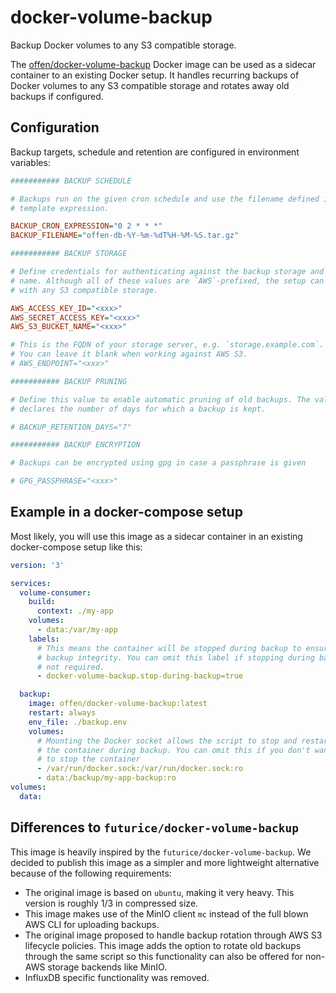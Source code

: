 # docker-volume-backup

Backup Docker volumes to any S3 compatible storage.

The [offen/docker-volume-backup](https://hub.docker.com/r/offen/docker-volume-backup) Docker image can be used as a sidecar container to an existing Docker setup. It handles recurring backups of Docker volumes to any S3 compatible storage and rotates away old backups if configured.

## Configuration

Backup targets, schedule and retention are configured in environment variables:

```ini
########### BACKUP SCHEDULE

# Backups run on the given cron schedule and use the filename defined in the
# template expression.

BACKUP_CRON_EXPRESSION="0 2 * * *"
BACKUP_FILENAME="offen-db-%Y-%m-%dT%H-%M-%S.tar.gz"

########### BACKUP STORAGE

# Define credentials for authenticating against the backup storage and a bucket
# name. Although all of these values are `AWS`-prefixed, the setup can be used
# with any S3 compatible storage.

AWS_ACCESS_KEY_ID="<xxx>"
AWS_SECRET_ACCESS_KEY="<xxx>"
AWS_S3_BUCKET_NAME="<xxx>"

# This is the FQDN of your storage server, e.g. `storage.example.com`.
# You can leave it blank when working against AWS S3.
# AWS_ENDPOINT="<xxx>"

########### BACKUP PRUNING

# Define this value to enable automatic pruning of old backups. The value
# declares the number of days for which a backup is kept.

# BACKUP_RETENTION_DAYS="7"

########### BACKUP ENCRYPTION

# Backups can be encrypted using gpg in case a passphrase is given

# GPG_PASSPHRASE="<xxx>"
```

## Example in a docker-compose setup

Most likely, you will use this image as a sidecar container in an existing docker-compose setup like this:

```yml
version: '3'

services:
  volume-consumer:
    build:
      context: ./my-app
    volumes:
      - data:/var/my-app
    labels:
      # This means the container will be stopped during backup to ensure
      # backup integrity. You can omit this label if stopping during backup
      # not required.
      - docker-volume-backup.stop-during-backup=true

  backup:
    image: offen/docker-volume-backup:latest
    restart: always
    env_file: ./backup.env
    volumes:
      # Mounting the Docker socket allows the script to stop and restart
      # the container during backup. You can omit this if you don't want
      # to stop the container
      - /var/run/docker.sock:/var/run/docker.sock:ro
      - data:/backup/my-app-backup:ro
volumes:
  data:
```

## Differences to `futurice/docker-volume-backup`

This image is heavily inspired by the `futurice/docker-volume-backup`. We decided to publish this image as a simpler and more lightweight alternative because of the following requirements:

- The original image is based on `ubuntu`, making it very heavy. This version is roughly 1/3 in compressed size.
- This image makes use of the MinIO client `mc` instead of the full blown AWS CLI for uploading backups.
- The original image proposed to handle backup rotation through AWS S3 lifecycle policies. This image adds the option to rotate old backups through the same script so this functionality can also be offered for non-AWS storage backends like MinIO.
- InfluxDB specific functionality was removed.
